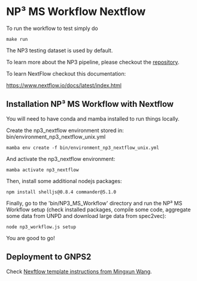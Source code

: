 #  NP³ MS Workflow Nextflow 

To run the workflow to test simply do

```
make run
```

The NP3 testing dataset is used by default.

To learn more about the NP3 pipeline, please checkout the [repository](https://github.com/danielatrivella/NP3_MS_Workflow).


To learn NextFlow checkout this documentation:

https://www.nextflow.io/docs/latest/index.html


## Installation NP³ MS Workflow with Nextflow

You will need to have conda and mamba installed to run things locally. 

Create the np3_nextflow environment stored in: bin/environment_np3_nextflow_unix.yml

```
mamba env create -f bin/environment_np3_nextflow_unix.yml 
```

And activate the np3_nextflow environment:

```
mamba activate np3_nextflow 
```

Then, install some additional nodejs packages: 

```
npm install shelljs@0.8.4 commander@5.1.0 
```

Finally, go to the 'bin/NP3_MS_Workflow' directory and run the NP³ MS Workflow setup (check installed packages, compile some code, aggregate some data from UNPD and download large data from spec2vec):

```
node np3_workflow.js setup 
```

You are good to go!


## Deployment to GNPS2

Check [Nexftlow template instructions from Mingxun Wang](https://github.com/Wang-Bioinformatics-Lab/Nextflow_Workflow_Template).

